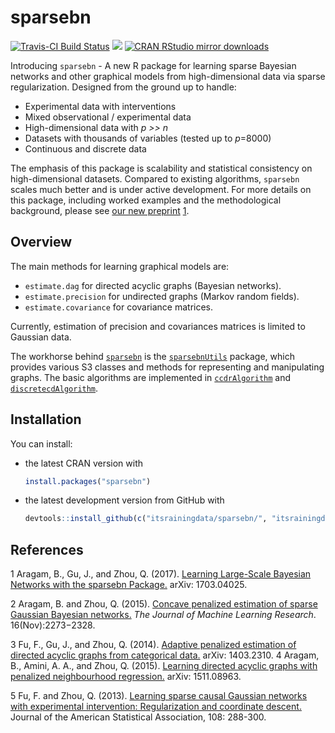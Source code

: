 sparsebn
========

[![Travis-CI Build Status](https://travis-ci.org/itsrainingdata/sparsebn.svg?branch=master)](https://travis-ci.org/itsrainingdata/sparsebn) [![](http://www.r-pkg.org/badges/version/sparsebn)](http://www.r-pkg.org/pkg/sparsebn) [![CRAN RStudio mirror downloads](http://cranlogs.r-pkg.org/badges/sparsebn)](http://www.r-pkg.org/pkg/sparsebn)

Introducing `sparsebn` - A new R package for learning sparse Bayesian networks and other graphical models from high-dimensional data via sparse regularization. Designed from the ground up to handle:

-   Experimental data with interventions
-   Mixed observational / experimental data
-   High-dimensional data with *p &gt;&gt; n*
-   Datasets with thousands of variables (tested up to *p*=8000)
-   Continuous and discrete data

The emphasis of this package is scalability and statistical consistency on high-dimensional datasets. Compared to existing algorithms, `sparsebn` scales much better and is under active development. For more details on this package, including worked examples and the methodological background, please see [our new preprint](https://arxiv.org/abs/1703.04025) [1](#references).

Overview
--------

The main methods for learning graphical models are:

-   `estimate.dag` for directed acyclic graphs (Bayesian networks).
-   `estimate.precision` for undirected graphs (Markov random fields).
-   `estimate.covariance` for covariance matrices.

Currently, estimation of precision and covariances matrices is limited to Gaussian data.

The workhorse behind [`sparsebn`](http://www.github.com/itsrainingdata/sparsebn/) is the [`sparsebnUtils`](http://www.github.com/itsrainingdata/sparsebnUtils/) package, which provides various S3 classes and methods for representing and manipulating graphs. The basic algorithms are implemented in [`ccdrAlgorithm`](http://www.github.com/itsrainingdata/ccdrAlgorithm/) and [`discretecdAlgorithm`](http://www.github.com/gujyjean/discretecdAlgorithm/).

Installation
------------

You can install:

-   the latest CRAN version with

    ``` r
    install.packages("sparsebn")
    ```

-   the latest development version from GitHub with

    ``` r
    devtools::install_github(c("itsrainingdata/sparsebn/", "itsrainingdata/sparsebnUtils/dev", "itsrainingdata/ccdrAlgorithm/dev", "gujyjean/discretecdAlgorithm"))
    ```

References
----------

1
 Aragam, B., Gu, J., and Zhou, Q. (2017). [Learning Large-Scale Bayesian Networks with the sparsebn Package.](https://arxiv.org/abs/1703.04025) arXiv: 1703.04025.

2
 Aragam, B. and Zhou, Q. (2015). [Concave penalized estimation of sparse Gaussian Bayesian networks.](http://jmlr.org/papers/v16/aragam15a.html) *The Journal of Machine Learning Research*. 16(Nov):2273−2328.

3
 Fu, F., Gu, J., and Zhou, Q. (2014). [Adaptive penalized estimation of directed acyclic graphs from categorical data.](http://arxiv.org/abs/1403.2310) arXiv: 1403.2310.
4
 Aragam, B., Amini, A. A., and Zhou, Q. (2015). [Learning directed acyclic graphs with penalized neighbourhood regression.](http://arxiv.org/abs/1511.08963) arXiv: 1511.08963.

5
 Fu, F. and Zhou, Q. (2013). [Learning sparse causal Gaussian networks with experimental intervention: Regularization and coordinate descent.](http://amstat.tandfonline.com/doi/abs/10.1080/01621459.2012.754359) Journal of the American Statistical Association, 108: 288-300.
